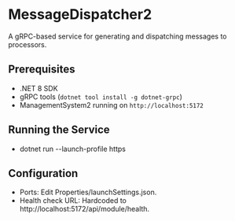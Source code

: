 ﻿# MessageDispatcher2

A gRPC-based service for generating and dispatching messages to processors.

## Prerequisites
- .NET 8 SDK
- gRPC tools (`dotnet tool install -g dotnet-grpc`)
- ManagementSystem2 running on `http://localhost:5172`

## Running the Service
- dotnet run --launch-profile https

## Configuration
- Ports: Edit Properties/launchSettings.json.
- Health check URL: Hardcoded to http://localhost:5172/api/module/health.

